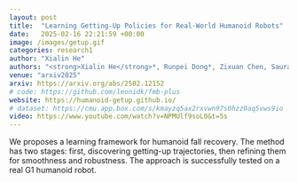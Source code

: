 ```yaml
---
layout: post
title:  "Learning Getting-Up Policies for Real-World Humanoid Robots"
date:   2025-02-16 22:21:59 +00:00
image: /images/getup.gif
categories: research1
author: "Xialin He"
authors: "<strong>Xialin He</strong>*, Runpei Dong*, Zixuan Chen, Saurabh Gupta"
venue: "arxiv2025"
arxiv: https://arxiv.org/abs/2502.12152
# code: https://github.com/leonidk/fmb-plus
website: https://humanoid-getup.github.io/
# dataset: https://cmu.app.box.com/s/kmayzq5ax2rxvwn97s0hzz0aq5vws9io
video: https://www.youtube.com/watch?v=NPMUlf9soL0&t=5s
---
```

We proposes a learning framework for humanoid fall recovery. The method has two stages: first, discovering getting-up trajectories, then refining them for smoothness and robustness. The approach is successfully tested on a real G1 humanoid robot.